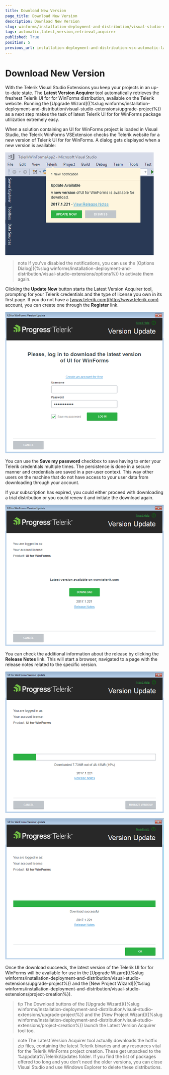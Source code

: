 ```yaml
---
title: Download New Version
page_title: Download New Version
description: Download New Version
slug: winforms/installation-deployment-and-distribution/visual-studio-extensions/latest-version-acquirer
tags: automatic,latest,version,retrieval,acquirer
published: True
position: 5
previous_url: installation-deployment-and-distribution-vsx-automatic-latest-version-retrieval,/devtools/winforms/installation-deployment-and-distribution/visual-studio-extensions/automatic-latest-version-retrieval
---
```


# Download New Version

With the Telerik Visual Studio Extensions you keep your projects in an up-to-date state. The __Latest Version Acquirer__ tool automatically retrieves the freshest Telerik UI for for WinForms distribution, available on the Telerik website. Running the [Upgrade Wizard]({%slug winforms/installation-deployment-and-distribution/visual-studio-extensions/upgrade-project%}) as a next step makes the task of latest Telerik UI for for WinForms package utilization extremely easy.

When a solution containing an UI for WinForms project is loaded in Visual Studio, the Telerik WinForms VSExtension checks the Telerik website for a new version of Telerik UI for for WinForms. A dialog gets displayed when a new version is available:

![installation-deployment-and-distribution-vsx-automatic-latest-version-acquirer 001](images/installation-deployment-and-distribution-vsx-automatic-latest-version-acquirer001.png)

>note If you've disabled the notifications, you can use the [Options Dialog]({%slug winforms/installation-deployment-and-distribution/visual-studio-extensions/options%}) to activate them again.
>


Clicking the __Update Now__ button starts the Latest Version Acquirer tool, prompting for your Telerik credentials and the type of license you own in its first page. If you do not have a [www.telerik.com](http://www.telerik.com) account, you can create one through the __Register__ link.

![installation-deployment-and-distribution-vsx-automatic-latest-version-acquirer 002](images/installation-deployment-and-distribution-vsx-automatic-latest-version-acquirer002.png)

You can use the __Save my password__ checkbox to save having to enter your Telerik credentials multiple times. The persistence is done in a secure manner and credentials are saved in a per-user context. This way other users on the machine that do not have access to your user data from downloading through your account.

If your subscription has expired, you could either proceed with downloading a trial distribution  or you could renew it and initiate the download again.

![installation-deployment-and-distribution-vsx-automatic-latest-version-acquirer 003](images/installation-deployment-and-distribution-vsx-automatic-latest-version-acquirer003.png)

You can check the additional information about the release by clicking the __Release Notes__ link. This will start a browser, navigated to a page with the release notes related to the specific version.

![installation-deployment-and-distribution-vsx-automatic-latest-version-acquirer 004](images/installation-deployment-and-distribution-vsx-automatic-latest-version-acquirer004.png)

![installation-deployment-and-distribution-vsx-automatic-latest-version-acquirer 005](images/installation-deployment-and-distribution-vsx-automatic-latest-version-acquirer005.png)

Once the download succeeds, the latest version of the Telerik UI for for WinForms will be available for use in the [Upgrade Wizard]({%slug winforms/installation-deployment-and-distribution/visual-studio-extensions/upgrade-project%}) and the [New Project Wizard]({%slug winforms/installation-deployment-and-distribution/visual-studio-extensions/project-creation%}).


>tip The Download buttons of the [Upgrade Wizard]({%slug winforms/installation-deployment-and-distribution/visual-studio-extensions/upgrade-project%}) and the [New Project Wizard]({%slug winforms/installation-deployment-and-distribution/visual-studio-extensions/project-creation%}) launch the Latest Version Acquirer tool too.
>

>note The Latest Version Acquirer tool actually downloads the hotfix zip files, containing the latest Telerik binaries and any resources vital for the Telerik WinForms project creation. These get unpacked to the %appdata%\Telerik\Updates folder.
>If you find the list of packages offered too long and you don't need the older versions, you can close Visual Studio and use Windows Explorer to delete these distributions.
>
